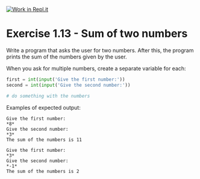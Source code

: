 [![Work in Repl.it](https://classroom.github.com/assets/work-in-replit-14baed9a392b3a25080506f3b7b6d57f295ec2978f6f33ec97e36a161684cbe9.svg)](https://classroom.github.com/online_ide?assignment_repo_id=5358139&assignment_repo_type=AssignmentRepo)
# Exercise 1.13 - Sum of two numbers

Write a program that asks the user for two numbers. After this, the program prints the sum of the numbers given by the user.

When you ask for multiple numbers, create a separate variable for each:

```python
first = int(input('Give the first number:'))
second = int(input('Give the second number:'))

# do something with the numbers
```

Examples of expected output:

```plaintext
Give the first number:
*8*
Give the second number:
*3*
The sum of the numbers is 11
```

```plaintext
Give the first number:
*3*
Give the second number:
*-1*
The sum of the numbers is 2
```
